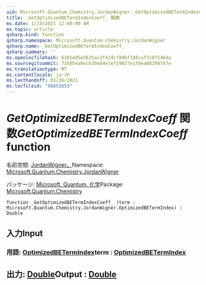 ```yaml
---
uid: Microsoft.Quantum.Chemistry.JordanWigner._GetOptimizedBETermIndexCoeff_
title: _GetOptimizedBETermIndexCoeff_ 関数
ms.date: 1/23/2021 12:00:00 AM
ms.topic: article
qsharp.kind: function
qsharp.namespace: Microsoft.Quantum.Chemistry.JordanWigner
qsharp.name: _GetOptimizedBETermIndexCoeff_
qsharp.summary: ''
ms.openlocfilehash: 6165ed5e5635acdf42dcf89bf108caf7c6f14bda
ms.sourcegitcommit: 71605ea9cc630e84e7ef29027e1f0ea06299747e
ms.translationtype: MT
ms.contentlocale: ja-JP
ms.lasthandoff: 01/26/2021
ms.locfileid: "98851653"
---
```

# <a name="_getoptimizedbetermindexcoeff_-function"></a><span data-ttu-id="bc62a-102">_GetOptimizedBETermIndexCoeff_ 関数</span><span class="sxs-lookup"><span data-stu-id="bc62a-102">_GetOptimizedBETermIndexCoeff_ function</span></span>

<span data-ttu-id="bc62a-103">名前空間: [JordanWigner。](xref:Microsoft.Quantum.Chemistry.JordanWigner)</span><span class="sxs-lookup"><span data-stu-id="bc62a-103">Namespace: [Microsoft.Quantum.Chemistry.JordanWigner](xref:Microsoft.Quantum.Chemistry.JordanWigner)</span></span>

<span data-ttu-id="bc62a-104">パッケージ: [Microsoft. Quantum. 化学](https://nuget.org/packages/Microsoft.Quantum.Chemistry)</span><span class="sxs-lookup"><span data-stu-id="bc62a-104">Package: [Microsoft.Quantum.Chemistry](https://nuget.org/packages/Microsoft.Quantum.Chemistry)</span></span>




```qsharp
function _GetOptimizedBETermIndexCoeff_ (term : Microsoft.Quantum.Chemistry.JordanWigner.OptimizedBETermIndex) : Double
```


## <a name="input"></a><span data-ttu-id="bc62a-105">入力</span><span class="sxs-lookup"><span data-stu-id="bc62a-105">Input</span></span>

### <a name="term--optimizedbetermindex"></a><span data-ttu-id="bc62a-106">用語: [OptimizedBETermIndex](xref:Microsoft.Quantum.Chemistry.JordanWigner.OptimizedBETermIndex)</span><span class="sxs-lookup"><span data-stu-id="bc62a-106">term : [OptimizedBETermIndex](xref:Microsoft.Quantum.Chemistry.JordanWigner.OptimizedBETermIndex)</span></span>





## <a name="output--double"></a><span data-ttu-id="bc62a-107">出力: [Double](xref:microsoft.quantum.lang-ref.double)</span><span class="sxs-lookup"><span data-stu-id="bc62a-107">Output : [Double](xref:microsoft.quantum.lang-ref.double)</span></span>

